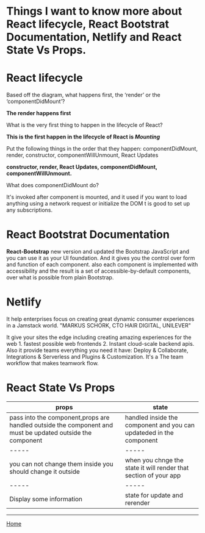 # Things I want to know more about React lifecycle, React Bootstrat Documentation, Netlify and React State Vs Props.


# React lifecycle

Based off the diagram, what happens first, the ‘render’ or the ‘componentDidMount’?

**The render happens first**

What is the very first thing to happen in the lifecycle of React?

**This is the first happen in the lifecycle of React is *Mounting***

Put the following things in the order that they happen: componentDidMount, render, constructor, componentWillUnmount, React Updates

**constructor, render, React Updates, componentDidMount, componentWillUnmount.**

What does componentDidMount do?

It's invoked after component is mounted, and it used if you want to load anything using a network request or initialize the DOM t is good to set up any subscriptions. 


# React Bootstrat Documentation

**React-Bootstrap** new version and updated the Bootstrap JavaScript and you can use it as your UI foundation. And it gives you the control over form and function of each component. also each component is implemented with accessibility and the result is a set of accessible-by-default components, over what is possible from plain Bootstrap.

# Netlify

It help enterprises focus on creating great dynamic consumer experiences in a Jamstack world.
"MARKUS SCHORK, CTO HAIR DIGITAL, UNILEVER"

It give your sites the edge including creating amazing experiences for the web 1. fastest possible web frontends 2. Instant cloud-scale backend apis. Also it provide teams everything you need it have: Deploy & Collaborate, Integrations & Serverless and Plugins & Customization. It's a The team workflow that makes teamwork flow.


# React State Vs Props

props                       | state 
-----                       | -----
pass into the component,props are handled outside the component and must be updated outside the component    | handled inside the component and you can updateded in the component 
-----                       |-----
you can not change them inside you should change it outside |when you chnge the state it will render that section of your app
-----                       | -----
Display some information | state for update and rerender
-----------------------

[Home](README.md)
                           